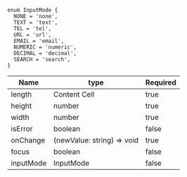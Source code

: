 ```
enum InputMode {
  NONE = 'none',
  TEXT = 'text',
  TEL = 'tel',
  URL = 'url',
  EMAIL = 'email',
  NUMERIC = 'numeric',
  DECIMAL = 'decimal',
  SEARCH = 'search',
}
```


| Name  | type | Required |
| ------------- | ------------- | ------------- |
| length  | Content Cell  | true |
| height  | number  | true |
| width  | number  | true |
| isError  | boolean  | false |
| onChange  | (newValue: string) => void  | true |
| focus  | boolean  | false |
| inputMode  | InputMode  | false |
